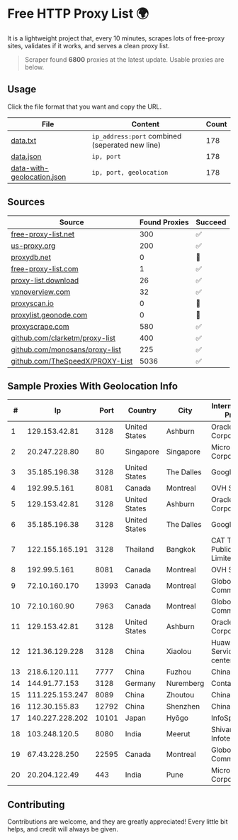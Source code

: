 
# Free HTTP Proxy List 🌍

It is a lightweight project that, every 10 minutes, scrapes lots of free-proxy sites, validates if it works, and serves a clean proxy list.


> Scraper found **6800** proxies at the latest update. Usable proxies are below.

## Usage

Click the file format that you want and copy the URL.


|File|Content|Count|
|----|-------|-----|
|[data.txt](https://raw.githubusercontent.com/themiralay/Proxy-List-World/master/data.txt)|`ip_address:port` combined (seperated new line)|178|
|[data.json](https://raw.githubusercontent.com/themiralay/Proxy-List-World/master/data.json)|`ip, port`|178|
|[data-with-geolocation.json](https://raw.githubusercontent.com/themiralay/Proxy-List-World/master/data-with-geolocation.json)|`ip, port, geolocation`|178|

## Sources

|Source|Found Proxies|Succeed|
|------|-------------|-------|
|[free-proxy-list.net](https://free-proxy-list.net)|300|✅|
|[us-proxy.org](https://www.us-proxy.org)|200|✅|
|[proxydb.net](http://proxydb.net)|0|🚫|
|[free-proxy-list.com](https://free-proxy-list.com/?page=&port=&type%5B%5D=http&type%5B%5D=https&up_time=0&search=Search)|1|✅|
|[proxy-list.download](https://www.proxy-list.download/HTTP)|26|✅|
|[vpnoverview.com](https://vpnoverview.com/privacy/anonymous-browsing/free-proxy-servers)|32|✅|
|[proxyscan.io](https://www.proxyscan.io)|0|🚫|
|[proxylist.geonode.com](https://proxylist.geonode.com/api/proxy-list?limit=300&page=1&sort_by=lastChecked&sort_type=desc&protocols=http,https)|0|🚫|
|[proxyscrape.com](https://api.proxyscrape.com/v2/?request=displayproxies&protocol=http&timeout=10000&country=all&ssl=all&anonymity=all)|580|✅|
|[github.com/clarketm/proxy-list](https://raw.githubusercontent.com/clarketm/proxy-list/master/proxy-list-raw.txt)|400|✅|
|[github.com/monosans/proxy-list](https://raw.githubusercontent.com/monosans/proxy-list/main/proxies/http.txt)|225|✅|
|[github.com/TheSpeedX/PROXY-List](https://raw.githubusercontent.com/TheSpeedX/PROXY-List/master/http.txt)|5036|✅|


## Sample Proxies With Geolocation Info

|#|Ip|Port|Country|City|Internet Service Provider|
|-|--|----|-------|----|-------------------------|
|1|129.153.42.81|3128|United States|Ashburn|Oracle Corporation|
|2|20.247.228.80|80|Singapore|Singapore|Microsoft Corporation|
|3|35.185.196.38|3128|United States|The Dalles|Google LLC|
|4|192.99.5.161|8081|Canada|Montreal|OVH SAS|
|5|129.153.42.81|3128|United States|Ashburn|Oracle Corporation|
|6|35.185.196.38|3128|United States|The Dalles|Google LLC|
|7|122.155.165.191|3128|Thailand|Bangkok|CAT Telecom Public Company Limited|
|8|192.99.5.161|8081|Canada|Montreal|OVH SAS|
|9|72.10.160.170|13993|Canada|Montreal|GloboTech Communications|
|10|72.10.160.90|7963|Canada|Montreal|GloboTech Communications|
|11|129.153.42.81|3128|United States|Ashburn|Oracle Corporation|
|12|121.36.129.228|3128|China|Xiaolou|Huawei Cloud Service data center|
|13|218.6.120.111|7777|China|Fuzhou|China Telecom|
|14|144.91.77.153|3128|Germany|Nuremberg|Contabo GmbH|
|15|111.225.153.247|8089|China|Zhoutou|China Telecom|
|16|112.30.155.83|12792|China|Shenzhen|China Mobile|
|17|140.227.228.202|10101|Japan|Hyōgo|InfoSphere|
|18|103.248.120.5|8080|India|Meerut|Shivansh Infotech pvt Ltd|
|19|67.43.228.250|22595|Canada|Montreal|GloboTech Communications|
|20|20.204.122.49|443|India|Pune|Microsoft Corporation|



## Contributing

Contributions are welcome, and they are greatly appreciated! Every
little bit helps, and credit will always be given.

